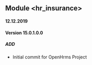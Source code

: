 ## Module <hr_insurance>

#### 12.12.2019
#### Version 15.0.1.0.0
##### ADD
- Initial commit for OpenHrms Project
